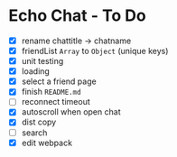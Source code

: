 Echo Chat - To Do
=================

- [x] rename chattitle -> chatname
- [x] friendList `Array` to `Object` (unique keys)
- [x] unit testing
- [x] loading
- [x] select a friend page
- [x] finish `README.md`
- [ ] reconnect timeout
- [x] autoscroll when open chat
- [x] dist copy
- [ ] search
- [x] edit webpack
